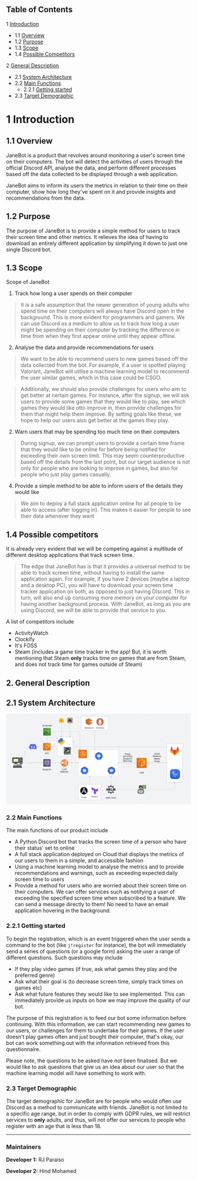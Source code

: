 ## Table of Contents

1 [Introduction](#1-introduction)
- 1.1 [Overview](#11-overview)
- 1.2 [Purpose](#12-purpose)
- 1.3 [Scope](#13-scopre)
- 1.4 [Possible Competitors](#14-possible-competitors)

2 [General Description](#2-general-description)
- 2.1 [System Architecture](#21-system-architecture)
- 2.2 [Main Functions](#22-main-functions)
    - 2.2.1 [Getting started](#221-getting-started)
- 2.3 [Target Demographic](#23-target-demographic)

# 1 Introduction

## 1.1 Overview
JaneBot is a product that revolves around monitoring a user's screen time on their computers. The bot will detect the activities of users through the official Discord API, analyse the data, and perform different processes based off the data collected to be displayed through a web application.

JaneBot aims to inform its users the metrics in relation to their time on their computer, show how long they've spent on it and provide insights and recommendations from the data.

## 1.2 Purpose

The purpose of JaneBot is to provide a simple method for users to track their screen time and other metrics. It relieves the idea of having to download an entirely different application by simplifying it down to just one single Discord bot.

## 1.3 Scope

Scope of JaneBot

1. Track how long a user spends on their computer
> It is a safe assumption that the newer generation of young adults who spend time on their computers will always have Discord open in the background. This is more evident for programmers and gamers. We can use Discord as a medium to allow us to track how long a user might be spending on their computer by tracking the difference in time from when they first appear online until they appear offline.

2. Analyse the data and provide recommendations for users
> We want to be able to recommend users to new games based off the data collected from the bot. For example, if a user is spotted playing Valorant, JaneBot will utilise a machine learning model to recommend the user similar games, which in this case could be CSGO.

> Additionally, we should also provide challenges for users who aim to get better at certain games. For instance, after the signup, we will ask users to provide some games that they would like to play, see which games they would like otto improve in, then provide challenges for them that might help them improve. By setting goals like these, we hope to help our users also get better at the games they play.
    
2. Warn users that may be spending too much time on their computers
> During signup, we can prompt users to provide a certain time frame that they would like to be online for before being notified for exceeding their own screen limit. This may seem counterproductive based off the details from the last point, but our target audience is not only for people who are looking to improve in games, but also for people who just play games casually.

4. Provide a simple method to be able to inform users of the details they would like
> We aim to deploy a full stack application online for all people to be able to access (after logging in). This makes it easier for people to see their data whenever they want
    

## 1.4 Possible competitors

It is already very evident that we will be competing against a multitude of different desktop applications that track screen time. 

> The edge that JaneBot has is that it provides a universal method to be able to track screen time, without having to install the same application again. For example, if you have 2 devices (maybe a laptop and a desktop PC), you will have to download your screen time tracker application on both, as opposed to just having Discord. This in turn, will also end up consuming more memory on your computer for having another background process. With JaneBot, as long as you are using Discord, we will be able to provide that service to you.


A list of competitors include
- ActivityWatch
- Clockify
- It's FOSS
- Steam (includes a game time tracker in the app! But, it is worth mentioning that Steam **only** tracks time on games that are from Steam, and does not track time for games outside of Steam)

## 2. General Description

## 2.1 System Architecture

![architecture](images/architecture.png)

### 2.2 Main Functions

The main functions of our product include

- A Python Discord bot that tracks the screen time of a person who have their status' set to online 
- A full stack application deployed on Cloud that displays the metrics of our users to them in a simple, and accessible fashion
- Using a machine learning model to analyse the metrics and to provide recommendations and warnings, such as exceeding expected daily screen time to users
- Provide a method for users who are worried about their screen time on their computers. We can offer services such as notifying a user of exceeding the specified screen time when subscribed to a feature. We can send a message directly to them! No need to have an email application hovering in the background.

### 2.2.1 Getting started

To begin the registration, which is an event triggered when the user sends a command to the bot (like `j!register` for instance), the bot will immediately send a series of questions (or a google form) asking the user a range of different questions. Such questions may include
- If they play video games (if true, ask what games they play and the preferred genre)
- Ask what their goal is (to decrease screen time, simply track times on games etc)
- Ask what future features they would like to see implemented. This can immediately provide us inputs on how we may improve the quality of our bot. 

The purpose of this registration is to feed our bot some information before continuing. With this information, we can start recommending new games to our users, or challenges for them to undertake for their games. If the user doesn't play games often and just bought their computer, that's okay, our bot can work something out with the information retrieved from this questionnaire.

Please note, the questions to be asked have not been finalised. But we would like to ask questions that give us an idea about our user so that the machine learning model will have something to work with.

### 2.3 Target Demographic

The target demographic for JaneBot are for people who would often use Discord as a method to communicate with friends. JaneBot is not limited to a specific age range, but in order to comply with GDPR rules, we will restrict services to **only** adults, and thus, will not offer our services to people who register with an age that is less than 18.


---

### Maintainers

**Developer 1:** RJ Paraiso

**Developer 2:** Hind Mohamed  
